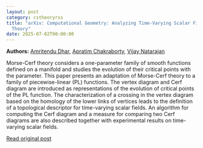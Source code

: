 ```yaml
---
layout: post
category: cstheoryrss
title: "arXiv: Computational Geometry: Analyzing Time-Varying Scalar Fields using Piecewise-Linear Morse-Cerf
  Theory"
date: 2025-07-02T00:00:00
---
```


**Authors:** [Amritendu Dhar](https://dblp.uni-trier.de/search?q=Amritendu+Dhar), [Apratim Chakraborty](https://dblp.uni-trier.de/search?q=Apratim+Chakraborty), [Vijay Natarajan](https://dblp.uni-trier.de/search?q=Vijay+Natarajan)

Morse-Cerf theory considers a one-parameter family of smooth functions
defined on a manifold and studies the evolution of their critical points with
the parameter. This paper presents an adaptation of Morse-Cerf theory to a
family of piecewise-linear (PL) functions. The vertex diagram and Cerf diagram
are introduced as representations of the evolution of critical points of the PL
function. The characterization of a crossing in the vertex diagram based on the
homology of the lower links of vertices leads to the definition of a
topological descriptor for time-varying scalar fields. An algorithm for
computing the Cerf diagram and a measure for comparing two Cerf diagrams are
also described together with experimental results on time-varying scalar
fields.

[Read original post](http://arxiv.org/abs/2507.00725v1)
